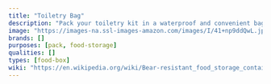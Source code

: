 ```yaml
---
title: "Toiletry Bag"
description: "Pack your toiletry kit in a waterproof and convenient bag."
image: "https://images-na.ssl-images-amazon.com/images/I/41+np9ddQwL.jpg"
brands: []
purposes: [pack, food-storage]
qualities: []
types: [food-box]
wiki: "https://en.wikipedia.org/wiki/Bear-resistant_food_storage_container"
---
```

